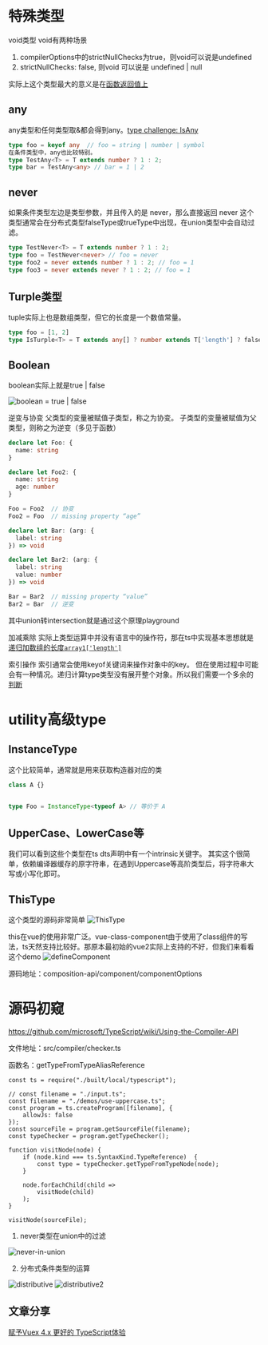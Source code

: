 # 特殊类型
void类型
void有两种场景
1. compilerOptions中的strictNullChecks为true，则void可以说是undefined
2. strictNullChecks: false, 则void 可以说是 undefined | null

实际上这个类型最大的意义是在[函数返回值上](https://www.typescriptlang.org/play?#code/GYVwdgxgLglg9mABAZwKZQCowLariKACggEMAbMgIxIgGsAuRQgSkQF4A+RANzhgBMANIli4A-IzAhslVACdWAbwBQiRKQrU6LZQF9lBtJhx4ChFuy4ByXgKvNlQA)


## any
any类型和任何类型取&都会得到any。[type challenge: IsAny]()

```ts
type foo = keyof any  // foo = string | number | symbol
在条件类型中，any也比较特别。
type TestAny<T> = T extends number ? 1 : 2;
type bar = TestAny<any> // bar = 1 | 2
```

## never
如果条件类型左边是类型参数，并且传入的是 never，那么直接返回 never
这个类型通常会在分布式类型falseType或trueType中出现，在union类型中会自动过滤。

```ts
type TestNever<T> = T extends number ? 1 : 2;
type foo = TestNever<never> // foo = never
type foo2 = never extends number ? 1 : 2; // foo = 1
type foo3 = never extends never ? 1 : 2; // foo = 1
```

## Turple类型
tuple实际上也是数组类型，但它的长度是一个数值常量。

```ts
type foo = [1, 2]
type IsTurple<T> = T extends any[] ? number extends T['length'] ? false : true : false
```

## Boolean
boolean实际上就是true | false

<img :src="$withBase('/TypeScript/boolean.png')" alt="boolean = true | false">


逆变与协变
父类型的变量被赋值子类型，称之为协变。
子类型的变量被赋值为父类型，则称之为逆变（多见于函数）

```ts
declare let Foo: {
  name: string
}

declare let Foo2: {
  name: string
  age: number
}

Foo = Foo2  // 协变
Foo2 = Foo  // missing property “age”

declare let Bar: (arg: {
  label: string
}) => void

declare let Bar2: (arg: {
  label: string
  value: number
}) => void

Bar = Bar2  // missing property “value”
Bar2 = Bar  // 逆变
```


其中union转intersection就是通过这个原理playground

加减乘除
实际上类型运算中并没有语言中的操作符，那在ts中实现基本思想就是[递归加数组的长度`array1['length']`](https://www.typescriptlang.org/play?#code/C4TwDgpgBAQgrgSwDYBMCCAnDBDEAeAFSggA9gIA7FAZygrgFsAjCDAGigCVizKao4FANYUA9gHcKAbQC6UALxRZAPgVcpAciSUA5sAAWGuaXJVaRAPxcoALliJUmHPgIcpAOk+cOgkRIoyygBQQaCQUGgoKIQ8pvz0zKwcAKqxfLQJLBiqih6e8MjoWLiEyhye7gWOxfjJyjKa2hR6hjIhYdAAsgj01DEm6XSMWSlpZkOJ2WpVRc6lY-x5lQ6zJXXlnj0AZqxcclacjboGRrZ0EABurCGh4NBboqIKkdEAjGwATMG34Q+iH2pur08AAODivYJAA)

索引操作
索引通常会使用keyof关键词来操作对象中的key。
但在使用过程中可能会有一种情况。递归计算type类型没有展开整个对象。所以我们需要一个多余的[判断](https://www.typescriptlang.org/play?#code/C4TwDgpgBAZg9nKBeKBvAUFKBDAXGzLKAI3wyKIGN8BnYAJwEsA7Ac0KwF9DOAadbulCQoAEQgQwAJQjYAJnGYAbEFAA8AFQB8yAlnqyFy1QG0A1hFUsoFkHBhQNUAGRQ6TNgF18G85c9QEAAewBDMcjRQMpRw9HJq7iysvDjMIDoA-GIS0oaKKpp+IJ46PkWeAuhC4NDikjLy+SAATGoA8sQAVjpIHFAdnYEhYRGpqlnkFFP6ecZQJgDSllDWtvb9XS5uDEnefdPTA4v+Q6HhkXBdEJTA+wf3WXW5jcatR0vFWnf30-jv-t8oNwKPhmBAAG4QehVYTQeBwACMuieDSMBXhX1hsAQzWROVRTVaGKAA)

# utility高级type

## InstanceType
这个比较简单，通常就是用来获取构造器对应的类

```ts
class A {}


type Foo = InstanceType<typeof A> // 等价于 A
```

## UpperCase、LowerCase等
我们可以看到这些个类型在ts dts声明中有一个intrinsic关键字。
其实这个很简单，依赖编译器缓存的原字符串，在遇到Uppercase等高阶类型后，将字符串大写或小写化即可。

## ThisType
这个类型的源码非常简单
<img :src="$withBase('/TypeScript/ThisType.png')" alt="ThisType">


this在vue的使用非常广泛。vue-class-component由于使用了class组件的写法，ts天然支持比较好。那原本最初始的vue2实际上支持的不好，但我们来看看这个demo
<img :src="$withBase('/TypeScript/defineComponent.png')" alt="defineComponent">

源码地址：composition-api/component/componentOptions

# 源码初窥
https://github.com/microsoft/TypeScript/wiki/Using-the-Compiler-API

文件地址：src/compiler/checker.ts

函数名：getTypeFromTypeAliasReference

```TS
const ts = require("./built/local/typescript");

// const filename = "./input.ts";
const filename = "./demos/use-uppercase.ts";
const program = ts.createProgram([filename], {
    allowJs: false
});
const sourceFile = program.getSourceFile(filename);
const typeChecker = program.getTypeChecker();

function visitNode(node) {
    if (node.kind === ts.SyntaxKind.TypeReference)  {
        const type = typeChecker.getTypeFromTypeNode(node);
    }

    node.forEachChild(child =>
        visitNode(child)
    );
}

visitNode(sourceFile);
```

1. never类型在union中的过滤

<img :src="$withBase('/TypeScript/never-in-union.png')" alt="never-in-union">


2. 分布式条件类型的运算

<img :src="$withBase('/TypeScript/distributive.png')" alt="distributive">

<img :src="$withBase('/TypeScript/distributive-2.png')" alt="distributive2">


## 文章分享
[赋予Vuex 4.x 更好的 TypeScript体验](https://juejin.cn/post/6999886459343732772)